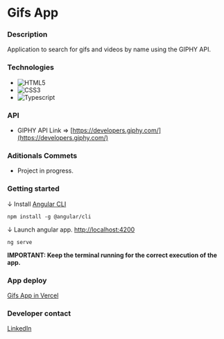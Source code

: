 # Gifs App

### Description

Application to search for gifs and videos by name using the GIPHY API.

### Technologies

- ![HTML5](https://img.shields.io/badge/html5-%23E34F26.svg?style=for-the-badge&logo=html5&logoColor=white)
- ![CSS3](https://img.shields.io/badge/css3-%231572B6.svg?style=for-the-badge&logo=css3&logoColor=white)
- ![Typescript](https://img.shields.io/badge/typescript-%23007ACC.svg?style=for-the-badge&logo=typescript&logoColor=white)

### API

- GIPHY API Link => [https://developers.giphy.com/](https://developers.giphy.com/)

### Aditionals Commets

- Project in progress.

### Getting started

↓ Install [Angular CLI](https://github.com/angular/angular-cli)

```console
npm install -g @angular/cli
```

↓ Launch angular app. [http://localhost:4200](http://localhost:4200)

```console
ng serve
```

**IMPORTANT: Keep the terminal running for the correct execution of the app.**

### App deploy

[Gifs App in Vercel](https://gifs-app-two-delta.vercel.app/)

### Developer contact

[LinkedIn](https://www.linkedin.com/in/kevinmadrid-dev/)
